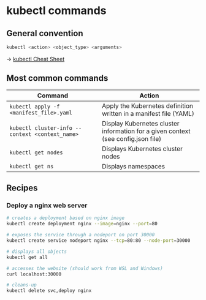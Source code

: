 # kubectl commands

## General convention

```bash
kubectl <action> <object_type> <arguments>
```

→ [kubectl Cheat Sheet](https://kubernetes.io/docs/reference/kubectl/cheatsheet/)

## Most common commands

Command | Action
------- | ------
`kubectl apply -f <manifest_file>.yaml` | Apply the Kubernetes definition written in a manifest file (YAML)
`kubectl cluster-info --context <context_name>` | Display Kubernetes cluster information for a given context (see config.json file)
`kubectl get nodes` | Displays Kubernetes cluster nodes
`kubectl get ns` | Displays namespaces

## Recipes

### Deploy a nginx web server

```bash
# creates a deployment based on nginx image
kubectl create deployment nginx --image=nginx --port=80

# exposes the service through a nodeport on port 30000
kubectl create service nodeport nginx --tcp=80:80 --node-port=30000

# displays all objects
kubectl get all

# accesses the website (should work from WSL and Windows)
curl localhost:30000

# cleans-up
kubectl delete svc,deploy nginx
```
